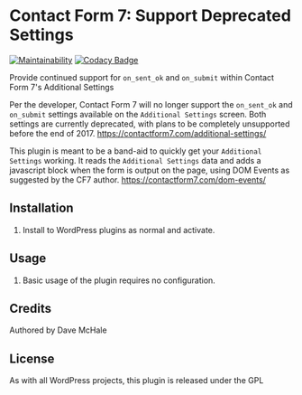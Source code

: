 # Contact Form 7: Support Deprecated Settings

[![Maintainability](https://api.codeclimate.com/v1/badges/27f6d9f01370338430cc/maintainability)](https://codeclimate.com/github/dmchale/cf7-support-deprecated-settings/maintainability) [![Codacy Badge](https://api.codacy.com/project/badge/Grade/4864f5cb70f340a9b04068454b6b39c7)](https://www.codacy.com/app/dmchale/cf7-support-deprecated-settings?utm_source=github.com&amp;utm_medium=referral&amp;utm_content=dmchale/cf7-support-deprecated-settings&amp;utm_campaign=Badge_Grade)

Provide continued support for `on_sent_ok` and `on_submit` within Contact Form 7's Additional Settings

Per the developer, Contact Form 7 will no longer support the `on_sent_ok` and `on_submit` settings available on the `Additional Settings` screen. Both settings are currently deprecated, with plans to be completely unsupported before the end of 2017. https://contactform7.com/additional-settings/

This plugin is meant to be a band-aid to quickly get your `Additional Settings` working. It reads the `Additional Settings` data and adds a javascript block when the form is output on the page, using DOM Events as suggested by the CF7 author. https://contactform7.com/dom-events/

## Installation
1. Install to WordPress plugins as normal and activate.

## Usage
1. Basic usage of the plugin requires no configuration.

## Credits
Authored by Dave McHale

## License
As with all WordPress projects, this plugin is released under the GPL 
